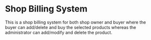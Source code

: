 # Shop Billing System
This is a shop billing system for both shop owner and buyer where the buyer can add/delete and buy the selected products whereas the administrator can add/modify and delete the product. 
